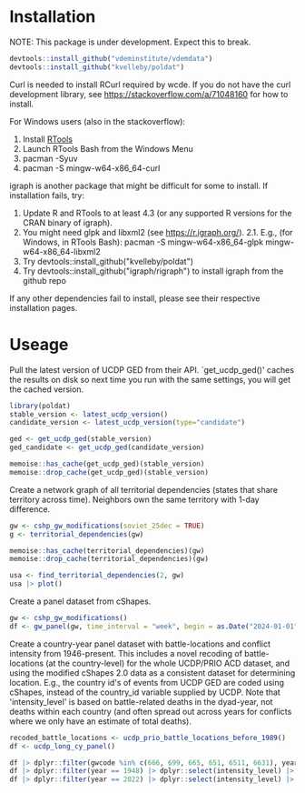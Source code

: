 # Installation

NOTE: This package is under development. Expect this to break.

```R
devtools::install_github("vdeminstitute/vdemdata")
devtools::install_github("kvelleby/poldat")
```

Curl is needed to install RCurl required by wcde. If you do not have the curl development library, see https://stackoverflow.com/a/71048160 for how to install.

For Windows users (also in the stackoverflow):
1. Install [RTools](https://cran.r-project.org/bin/windows/Rtools)
2. Launch RTools Bash from the Windows Menu
3. pacman -Syuv
4. pacman -S mingw-w64-x86_64-curl

igraph is another package that might be difficult for some to install. If installation fails, try:
1. Update R and RTools to at least 4.3 (or any supported R versions for the CRAN binary of igraph).
2. You might need glpk and libxml2 (see https://r.igraph.org/).
  2.1. E.g., (for Windows, in RTools Bash): pacman -S mingw-w64-x86_64-glpk mingw-w64-x86_64-libxml2
3. Try devtools::install_github("kvelleby/poldat")
4. Try devtools::install_github("igraph/rigraph") to install igraph from the github repo

If any other dependencies fail to install, please see their respective installation pages.

# Useage

Pull the latest version of UCDP GED from their API. `get_ucdp_ged()' caches the results on disk so next time you run with  the same settings, you will get the cached version.
```R
library(poldat)
stable_version <- latest_ucdp_version()
candidate_version <- latest_ucdp_version(type="candidate")

ged <- get_ucdp_ged(stable_version)
ged_candidate <- get_ucdp_ged(candidate_version)

memoise::has_cache(get_ucdp_ged)(stable_version)
memoise::drop_cache(get_ucdp_ged)(stable_version)
```

Create a network graph of all territorial dependencies (states that share territory across time). Neighbors own the same territory with 1-day difference.
```R
gw <- cshp_gw_modifications(soviet_25dec = TRUE)
g <- territorial_dependencies(gw)

memoise::has_cache(territorial_dependencies)(gw)
memoise::drop_cache(territorial_dependencies)(gw)

usa <- find_territorial_dependencies(2, gw)
usa |> plot()
```

Create a panel dataset from cShapes. 
```R
gw <- cshp_gw_modifications()
df <- gw_panel(gw, time_interval = "week", begin = as.Date("2024-01-01"), stop = Sys.Date())
```

Create a country-year panel dataset with battle-locations and conflict intensity from 1946-present. This includes a novel recoding of battle-locations (at the country-level) for the whole UCDP/PRIO ACD dataset, and using the modified cShapes 2.0 data as a consistent dataset for determining location. E.g., the country id's of events from UCDP GED are coded using cShapes, instead of the country_id variable supplied by UCDP. Note that 'intensity_level' is based on battle-related deaths in the dyad-year, not deaths within each country (and often spread out across years for conflicts where we only have an estimate of total deaths).
```R
recoded_battle_locations <- ucdp_prio_battle_locations_before_1989()
df <- ucdp_long_cy_panel()

df |> dplyr::filter(gwcode %in% c(666, 699, 665, 651, 6511, 6631), year == 1967)
df |> dplyr::filter(year == 1948) |> dplyr::select(intensity_level) |> plot()
df |> dplyr::filter(year == 2022) |> dplyr::select(intensity_level) |> plot()
```


